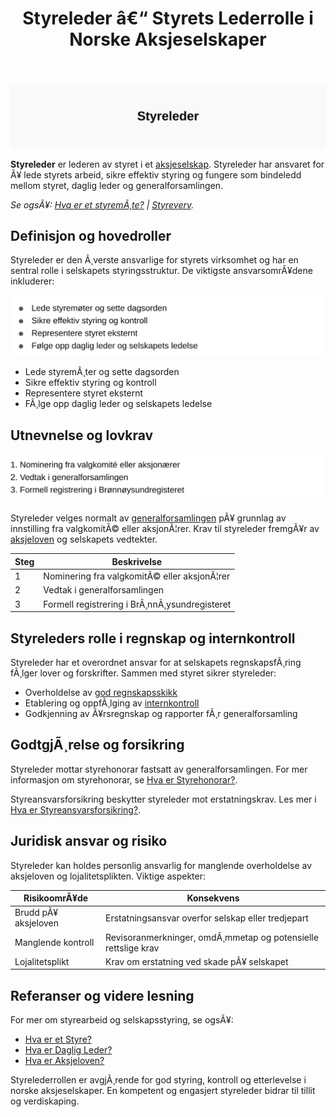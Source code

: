 ﻿---
title: "Styreleder â€“ Styrets Lederrolle i Norske Aksjeselskaper"
meta_title: "Styreleder â€“ Styrets Lederrolle i Norske Aksjeselskaper"
meta_description: '![Styreleder](styreleder-image.svg)'
slug: styreleder
type: blog
layout: pages/single
---

![Styreleder](styreleder-image.svg)

**Styreleder** er lederen av styret i et [aksjeselskap](/blogs/regnskap/hva-er-et-aksjeselskap "Hva er et Aksjeselskap? Komplett Guide til AS og Selskapsrett"). Styreleder har ansvaret for Ã¥ lede styrets arbeid, sikre effektiv styring og fungere som bindeledd mellom styret, daglig leder og generalforsamlingen.

*Se ogsÃ¥: [Hva er et styremÃ¸te?](/blogs/regnskap/hva-er-et-styremote "Hva er et styremÃ¸te? Guide til MÃ¸ter, Protokoller og Prosess") | [Styreverv](/blogs/regnskap/styreverv "Styreverv: Roller, Ansvar og Fordeler ved Styreverv i Norske Selskaper").*

## Definisjon og hovedroller

Styreleder er den Ã¸verste ansvarlige for styrets virksomhet og har en sentral rolle i selskapets styringsstruktur. De viktigste ansvarsomrÃ¥dene inkluderer:

![Styreleders ansvar](styreleder-ansvar.svg)

* Lede styremÃ¸ter og sette dagsorden
* Sikre effektiv styring og kontroll
* Representere styret eksternt
* FÃ¸lge opp daglig leder og selskapets ledelse

## Utnevnelse og lovkrav

![Utnevnelse av styreleder](styreleder-utnevnelse.svg)

Styreleder velges normalt av [generalforsamlingen](/blogs/regnskap/hva-er-generalforsamling "Hva er Generalforsamling? Komplett Guide til Generalforsamling og Beslutningsprosesser") pÃ¥ grunnlag av innstilling fra valgkomitÃ© eller aksjonÃ¦rer. Krav til styreleder fremgÃ¥r av [aksjeloven](/blogs/regnskap/hva-er-aksjeloven "Hva er Aksjeloven? Regler for Aksjeselskaper i Norge") og selskapets vedtekter.

| Steg | Beskrivelse |
|-----|-------------|
| 1   | Nominering fra valgkomitÃ© eller aksjonÃ¦rer |
| 2   | Vedtak i generalforsamlingen |
| 3   | Formell registrering i BrÃ¸nnÃ¸ysundregisteret |

## Styreleders rolle i regnskap og internkontroll

Styreleder har et overordnet ansvar for at selskapets regnskapsfÃ¸ring fÃ¸lger lover og forskrifter. Sammen med styret sikrer styreleder:

* Overholdelse av [god regnskapsskikk](/blogs/regnskap/hva-er-god-regnskapsskikk "Hva er God Regnskapsskikk? Prinsipper og Praktisk Anvendelse")
* Etablering og oppfÃ¸lging av [internkontroll](/blogs/regnskap/hva-er-internkontroll "Hva er Internkontroll? Systemer for Risikoforvaltning og Compliance")
* Godkjenning av Ã¥rsregnskap og rapporter fÃ¸r generalforsamling

## GodtgjÃ¸relse og forsikring

Styreleder mottar styrehonorar fastsatt av generalforsamlingen. For mer informasjon om styrehonorar, se [Hva er Styrehonorar?](/blogs/regnskap/styrehonorar "Styrehonorar i aksjeselskap: Regelverk, Beregning og BokfÃ¸ring").

Styreansvarsforsikring beskytter styreleder mot erstatningskrav. Les mer i [Hva er Styreansvarsforsikring?](/blogs/regnskap/styreansvarsforsikring "Hva er Styreansvarsforsikring? En Guide til Styremedlemsforsikring i Norge").

## Juridisk ansvar og risiko

Styreleder kan holdes personlig ansvarlig for manglende overholdelse av aksjeloven og lojalitetsplikten. Viktige aspekter:

| RisikoomrÃ¥de       | Konsekvens                                                         |
|--------------------|---------------------------------------------------------------------|
| Brudd pÃ¥ aksjeloven | Erstatningsansvar overfor selskap eller tredjepart                 |
| Manglende kontroll | Revisoranmerkninger, omdÃ¸mmetap og potensielle rettslige krav      |
| Lojalitetsplikt    | Krav om erstatning ved skade pÃ¥ selskapet                          |

## Referanser og videre lesning

For mer om styrearbeid og selskapsstyring, se ogsÃ¥:

* [Hva er et Styre?](/blogs/regnskap/hva-er-styre "Hva er et Styre? Ansvar og Oppgaver i Aksjeselskap")
* [Hva er Daglig Leder?](/blogs/regnskap/hva-er-daglig-leder "Hva er Daglig Leder? Rolle, Ansvar og Regnskapsmessige Forpliktelser")
* [Hva er Aksjeloven?](/blogs/regnskap/hva-er-aksjeloven "Hva er Aksjeloven? Regler for Aksjeselskaper i Norge")

Styrelederrollen er avgjÃ¸rende for god styring, kontroll og etterlevelse i norske aksjeselskaper. En kompetent og engasjert styreleder bidrar til tillit og verdiskaping.
